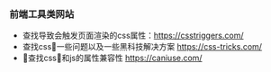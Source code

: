 ### 前端工具类网站

-  查找导致会触发页面渲染的css属性：https://csstriggers.com/
-  查找css一些问题以及一些黑科技解决方案 https://css-tricks.com/
-  查找css和js的属性兼容性 https://caniuse.com/
